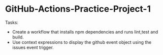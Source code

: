 # GitHub-Actions-Practice-Project-1

Tasks:

- Create a workflow that installs npm dependencies and runs lint,test and build.
- Use context expressions to display the github event object using the issues event trigger.
